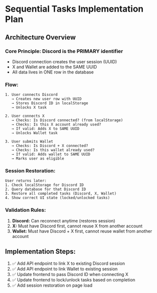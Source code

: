 # Sequential Tasks Implementation Plan

## Architecture Overview

### Core Principle: Discord is the PRIMARY identifier
- Discord connection creates the user session (UUID)
- X and Wallet are added to the SAME UUID
- All data lives in ONE row in the database

### Flow:

```
1. User connects Discord
   → Creates new user row with UUID
   → Stores Discord ID in localStorage
   → Unlocks X task

2. User connects X
   → Checks: Is Discord connected? (from localStorage)
   → Checks: Is this X account already used?
   → If valid: Adds X to SAME UUID
   → Unlocks Wallet task

3. User submits Wallet
   → Checks: Is Discord + X connected?
   → Checks: Is this wallet already used?
   → If valid: Adds wallet to SAME UUID
   → Marks user as eligible
```

### Session Restoration:

```
User returns later:
1. Check localStorage for Discord ID
2. Query database for that Discord ID
3. Restore all completed tasks (Discord, X, Wallet)
4. Show correct UI state (locked/unlocked tasks)
```

### Validation Rules:

1. **Discord:** Can reconnect anytime (restores session)
2. **X:** Must have Discord first, cannot reuse X from another account
3. **Wallet:** Must have Discord + X first, cannot reuse wallet from another account

## Implementation Steps:

1. ✅ Add API endpoint to link X to existing Discord session
2. ✅ Add API endpoint to link Wallet to existing session
3. ✅ Update frontend to pass Discord ID when connecting X
4. ✅ Update frontend to lock/unlock tasks based on completion
5. ✅ Add session restoration on page load
